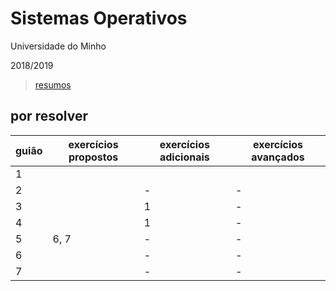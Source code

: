 # Sistemas Operativos
Universidade do Minho

2018/2019

> [resumos](https://luiscvnha.xyz/pages/so/so.html)

## por resolver
guião | exercícios propostos | exercícios adicionais | exercícios avançados
---|---|---|---
1 | | |
2 | | - | -
3 | | 1 | -
4 | | 1 | -
5 | 6, 7 | - | -
6 | | - | -
7 | | - | -
